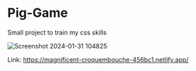 # Pig-Game
Small project to train my css skills

![Screenshot 2024-01-31 104825](https://github.com/Emarrest/Pig-Game/assets/112563604/b48c8e69-ef20-4521-bfd4-057ddccc9119)


Link: https://magnificent-croquembouche-456bc1.netlify.app/
